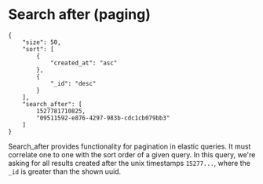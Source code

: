 # Search after (paging)

```
{
	"size": 50,
	"sort": [
		{
			"created_at": "asc"
		},
		{
			"_id": "desc"
		}
	],
	"search_after": [
		1527781710825,
		"09511592-e876-4297-983b-cdc1cb079bb3"
	]
}
```

Search_after provides functionality for pagination in elastic queries. It must correlate one to one with the sort order of a given query. In this query, we're asking for all results created after the unix timestamps `15277...`, where the `_id` is greater than the shown uuid.